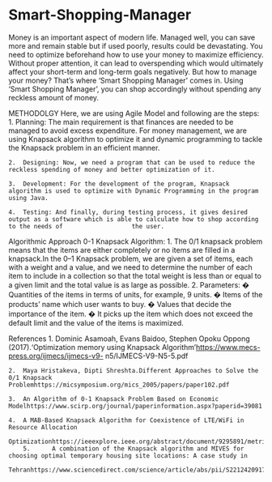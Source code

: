 # Smart-Shopping-Manager
Money is an important aspect of modern life. Managed well, you can save more and remain stable but if used poorly, results could be devastating. You need to optimize beforehand how to use your money to maximize efficiency.  Without proper attention, it can lead to overspending which would ultimately affect your short-term and long-term goals negatively.  But how to manage your money? That’s where ‘Smart Shopping Manager’ comes in. Using ‘Smart Shopping Manager’, you can shop accordingly without spending any reckless amount of money.

METHODOLGY
Here, we are using Agile Model and following are the steps:
	1.	Planning: The main requirement is that finances are needed to be managed to avoid excess expenditure. For money management, we are using Knapsack                       algorithm to optimize it and dynamic programming to tackle the Knapsack problem in an efficient manner.
	
	2.	Designing: Now, we need a program that can be used to reduce the reckless spending of money and better optimization of it.

	3.	Development: For the development of the program, Knapsack algorithm is used to optimize with Dynamic Programming in the program using Java.
	
	4.	Testing: And finally, during testing process, it gives desired output as a software which is able to calculate how to shop according to the needs of                   the user.

Algorithmic Approach
0-1 Knapsack Algorithm:
	1.	The 0/1 knapsack problem means that the items are either completely or no items are filled in a knapsack.In the 0–1 Knapsack problem, we are given a set of items, each with a weight and a value, and we need to determine the number of each item to include in a collection so that the total weight is less than or equal to a given limit and the total value is as large as possible.
	2.	Parameters:
	�	Quantities of the items in terms of units, for example, 9 units.
	�	Items of the products’ name which user wants to buy.
	�	Values that decide the importance of the item.
	�	It picks up the item which does not exceed the default limit and the value of the items is maximized.
	

References
	1.	Dominic Asamoah, Evans Baidoo, Stephen Opoku Oppong (2017).‘Optimization memory using Knapsack Algorithm’https://www.mecs-press.org/ijmecs/ijmecs-v9-                   n5/IJMECS-V9-N5-5.pdf
	
	2.	Maya Hristakeva, Dipti Shreshta.Different Approaches to Solve the 0/1 Knapsack Problemhttps://micsymposium.org/mics_2005/papers/paper102.pdf
	
	3.	An Algorithm of 0-1 Knapsack Problem Based on Economic Modelhttps://www.scirp.org/journal/paperinformation.aspx?paperid=39081
	
	4.	A MAB-Based Knapsack Algorithm for Coexistence of LTE/WiFi in Resource Allocation                 
	        Optimizationhttps://ieeexplore.ieee.org/abstract/document/9295891/metrics#metrics
        5.      A combination of the Knapsack algorithm and MIVES for choosing optimal temporary housing site locations: A case study in             
	        Tehranhttps://www.sciencedirect.com/science/article/abs/pii/S2212420917303035
